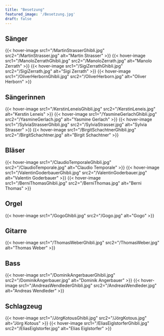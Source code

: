 ```yaml
---
title: "Besetzung"
featured_image: '/Besetzung.jpg'
draft: false
---
```


## Sänger

{{< hover-image src1="/MartinStrasserGhibli.jpg" src2="/MartinStrasser.jpg" alt="Martin Strasser" >}}
{{< hover-image src1="/ManoloZerrathGhibli.jpg" src2="/ManoloZerrath.jpg" alt="Manolo Zerrath" >}}
{{< hover-image src1="/SigiZerrathGhibli.jpg" src2="/SigiZerrath.jpg" alt="Sigi Zerrath" >}}
{{< hover-image src1="/OliverHerbornGhibli.jpg" src2="/OliverHerborn.jpg" alt="Oliver Herborn" >}}

## Sängerinnen

{{< hover-image src1="/KerstinLeneisGhibli.jpg" src2="/KerstinLeneis.jpg" alt="Kerstin Leneis" >}}
{{< hover-image src1="/YasmineGerlachGhibli.jpg" src2="/YasmineGerlach.jpg" alt="Yasmine Gerlach" >}}
{{< hover-image src1="/SylviaStrasserGhibli.jpg" src2="/SylviaStrasser.jpg" alt="Sylvia Strasser" >}}
{{< hover-image src1="/BirgitSchachtnerGhibli.jpg" src2="/BirgitSchachtner.jpg" alt="Birgit Schachtner" >}}

## Bläser

{{< hover-image src1="/ClaudioTemporaleGhibli.jpg" src2="/ClaudioTemporale.jpg" alt="Claudio Temporale" >}}
{{< hover-image src1="/ValentinGoderbauerGhibli.jpg" src2="/ValentinGoderbauer.jpg" alt="Valentin Goderbauer" >}}
{{< hover-image src1="/BerniThomasGhibli.jpg" src2="/BerniThomas.jpg" alt="Berni Thomas" >}}

## Orgel

{{< hover-image src1="/GogoGhibli.jpg" src2="/Gogo.jpg" alt="Gogo" >}}

## Gitarre

{{< hover-image src1="/ThomasWeberGhibli.jpg" src2="/ThomasWeber.jpg" alt="Thomas Weber" >}}

## Bass

{{< hover-image src1="/DominikAngerbauerGhibli.jpg" src2="/DominikAngerbauer.jpg" alt="Dominik Angerbauer" >}}
{{< hover-image src1="/AndreasWendlederGhibli.jpg" src2="/AndreasWendleder.jpg" alt="Andreas Wendleder" >}}

## Schlagzeug

{{< hover-image src1="/JörgKotousGhibli.jpg" src2="/JörgKotous.jpg" alt="Jörg Kotous" >}}
{{< hover-image src1="/EliasEiglstorferGhibli.jpg" src2="/EliasEiglstorfer.jpg" alt="Elias Eiglstorfer" >}}

